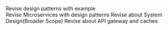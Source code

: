 Revise design patterns with example                      
Revise Microservices with design patterns
Revise about System Design(Broader Scope)
Revise about API gateway and caches
